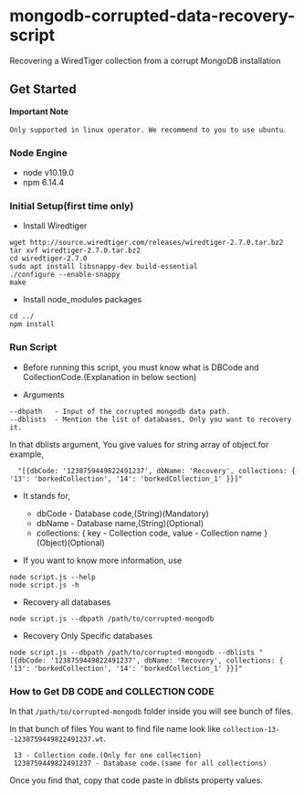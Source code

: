 # mongodb-corrupted-data-recovery-script
Recovering a WiredTiger collection from a corrupt MongoDB installation

## Get Started

**Important Note**

`Only supported in linux operator. We recommend to you to use ubuntu`.

### Node Engine

- node
    v10.19.0
 - npm
    6.14.4

### Initial Setup(first time only)

- Install Wiredtiger

```
wget http://source.wiredtiger.com/releases/wiredtiger-2.7.0.tar.bz2
tar xvf wiredtiger-2.7.0.tar.bz2
cd wiredtiger-2.7.0
sudo apt install libsnappy-dev build-essential
./configure --enable-snappy
make
```

- Install node_modules packages

```
cd ../
npm install
```

### Run Script

- Before running this script, you must know what is DBCode and CollectionCode.(Explanation in below section)

* Arguments

```
--dbpath   - Input of the corrupted mongodb data path.
--dblists  - Mention the list of databases, Only you want to recovery it.
```

In that dblists argument, You give values for string array of object.for example,

```
  "[{dbCode: '1238759449822491237', dbName: 'Recovery', collections: { '13': 'borkedCollection', '14': 'borkedCollection_1' }}]"
```

- It stands for,
    - dbCode - Database code,(String)(Mandatory)
    - dbName - Database name,(String)(Optional)
    - collections: { key - Collection code, value - Collection name }(Object)(Optional)


- If you want to know more information, use

```
node script.js --help
node script.js -h
```

* Recovery all databases

```
node script.js --dbpath /path/to/corrupted-mongodb
```

* Recovery Only Specific databases

```
node script.js --dbpath /path/to/corrupted-mongodb --dblists "[{dbCode: '1238759449822491237', dbName: 'Recovery', collections: { '13': 'borkedCollection', '14': 'borkedCollection_1' }}]"
```

### How to Get DB CODE and COLLECTION CODE

In that `/path/to/corrupted-mongodb` folder inside you will see bunch of files.

In that bunch of files You want to find file name look like `collection-13--1238759449822491237.wt`.

```
 13 - Collection code.(Only for one collection)
 1238759449822491237 - Database code.(same for all collections)
```

Once you find that, copy that code paste in dblists property values.



